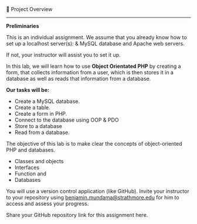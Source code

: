 <aside>
📁 Project Overview

---

**Preliminaries**

This is an individual assignment. We assume that you already know how to set up a localhost server(s): & MySQL database and Apache web servers.

If not, your instructor will assist you to set it up.

In this lab, we will learn how to use **Object Orientated PHP** by creating a form, that collects information from a user, which is then stores it in a database as well as reads that information from a database.

**Our tasks will be:**

- Create a MySQL database.
- Create a table.
- Create a form in PHP.
- Connect to the database using OOP & PDO
- Store to a database
- Read from a database.

The objective of this lab is to make clear the concepts of object-oriented PHP and databases.

- Classes and objects
- Interfaces
- Function and
- Databases

You will use a version control application (like GitHub). Invite your instructor to your repository using benjamin.mundama@strathmore.edu for him to access and assess your progress.

Share your GitHub repository link for this assignment here.

</aside>